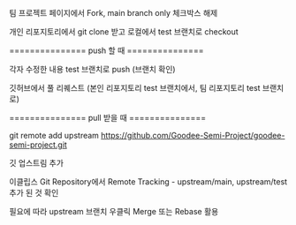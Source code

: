 팀 프로젝트 페이지에서 Fork, main branch only 체크박스 해제

개인 리포지토리에서 git clone 받고 로컬에서 test 브랜치로 checkout


=============== push 할 때 ===============

각자 수정한 내용 test 브랜치로 push (브랜치 확인)

깃허브에서 풀 리퀘스트 (본인 리포지토리 test 브랜치에서, 팀 리포지토리 test 브랜치로)


=============== pull 받을 때 ===============

git remote add upstream https://github.com/Goodee-Semi-Project/goodee-semi-project.git

깃 업스트림 추가

이클립스 Git Repository에서 Remote Tracking - upstream/main, upstream/test 추가 된 것 확인

필요에 따라 upstream 브랜치 우클릭 Merge 또는 Rebase 활용
